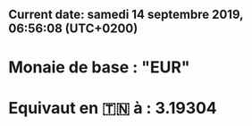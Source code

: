 ## Current date: samedi 14 septembre 2019, 06:56:08 (UTC+0200)
  # Monaie de base : "EUR" 
 # Equivaut en 🇹🇳 à : 3.19304
